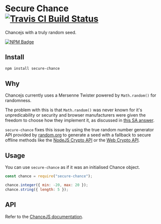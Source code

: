# Secure Chance [![Travis CI Build Status](https://img.shields.io/travis/com/Richienb/secure-chance/master.svg?style=for-the-badge)](https://travis-ci.com/Richienb/secure-chance)

Chancejs with a truly random seed.

[![NPM Badge](https://nodei.co/npm/secure-chance.png)](https://npmjs.com/package/secure-chance)

## Install

```sh
npm install secure-chance
```

## Why

Chancejs currently uses a Mersenne Twister powered by `Math.random()` for randomness.

The problem with this is that `Math.random()` was never known for it's unpredicability or security and browser manufacturers were given the freedom to choose how they implement it, as discussed in [this SA answer](https://security.stackexchange.com/questions/84906/predicting-math-random-numbers/110241#110241).

`secure-chance` fixes this issue by using the true random number generator API provided by [random.org](https://www.random.org/integers) to generate a seed with a fallback to secure offline methods like the [NodeJS Crypto API](https://nodejs.org/api/crypto.html#crypto_crypto_randombytes_size_callback) or the [Web Crypto API](https://developer.mozilla.org/en-US/docs/Web/API/Crypto/getRandomValues).

## Usage

You can use `secure-chance` as if it was an initialised Chance object.

```js
const chance = require("secure-chance");

chance.integer({ min: -20, max: 20 });
chance.string({ length: 5 });
```

## API

Refer to the [ChanceJS documentation](https://chancejs.com/).
